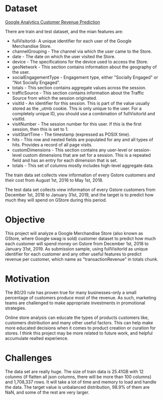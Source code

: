 # Dataset
[Google Analytics Customer Revenue Prediction](https://www.kaggle.com/c/ga-customer-revenue-prediction/overview)

There are train and test dataset, and the mian features are:
- fullVisitorId- A unique identifier for each user of the Google Merchandise Store.
- channelGrouping - The channel via which the user came to the Store.
- date - The date on which the user visited the Store.
- device - The specifications for the device used to access the Store.
- geoNetwork - This section contains information about the geography of the user.
- socialEngagementType - Engagement type, either "Socially Engaged" or "Not Socially Engaged".
- totals - This section contains aggregate values across the session.
- trafficSource - This section contains information about the Traffic Source from which the session originated.
- visitId - An identifier for this session. This is part of the value usually stored as the _utmb cookie. This is only unique to the user. For a completely unique ID, you should use a combination of fullVisitorId and visitId.
- visitNumber - The session number for this user. If this is the first session, then this is set to 1.
- visitStartTime - The timestamp (expressed as POSIX time).
- hits - This row and nested fields are populated for any and all types of hits. Provides a record of all page visits.
- customDimensions - This section contains any user-level or session-level custom dimensions that are set for a session. This is a repeated field and has an entry for each dimension that is set.
- totals - This set of columns mostly includes high-level aggregate data.

The train data set collects view information of every Gstore customers and their cost from August 1st, 2016 to May 1st, 2018.

The test data set collects view information of every Gstore customers from December 1st, 2018 to January 31st, 2019, and the target is to predict how much they will spend on GStore during this period.

# Objective
This project will analyze a Google Merchandise Store (also known as GStore, where Google swag is sold) customer dataset to predict how much each customer will spend money on Gstore from December 1st, 2018 to January 31st, 2019.
As submission sample, using fullVisitorId as unique identifier for each customer and any other useful features to predict revenue per customer, which name as "transactionRevenue" in totals chunk.

# Motivation
The 80/20 rule has proven true for many businesses–only a small percentage of customers produce most of the revenue. As such, marketing teams are challenged to make appropriate investments in promotional strategies.

Online store analysis can educate the types of products customers like, customers distribution and many other useful factors. This can help make more educated decisions when it comes to product creation or curation for stores. I think this project may be more related to future work, and helpful accumulate realted experience.

# Challenges
The data set are really huge. The size of train data is 25.41GB with 12 colunms (if flatten all json columns, there will be more than 100 columns) and 1,708,337 rows. It will take a lot of time and memory to load and handle the data. The target value is unbalanced distribution, $98.9\%$ of them are NaN, and some of the rest are very larger.
